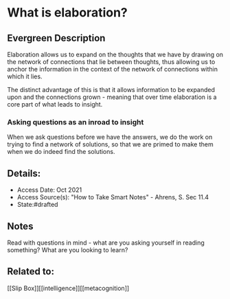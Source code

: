 # What is elaboration?
## Evergreen Description
Elaboration allows us to expand on the thoughts that we have by drawing on the network of connections that lie between thoughts, thus allowing us to anchor the information in the context of the network of connections within which it lies.

The distinct advantage of this is that it allows information to be expanded upon and the connections grown - meaning that over time elaboration is a core part of what leads to insight.

### Asking questions as an inroad to insight
When we ask questions before we have the answers, we do the work on trying to find a network of solutions, so that we are primed to make them when we do indeed find the solutions.

## Details:
- Access Date: Oct 2021
- Access Source(s): "How to Take Smart Notes" - Ahrens, S. Sec 11.4
- State:#drafted 

## Notes
Read with questions in mind - what are you asking yourself in reading something? What are you looking to learn?
## Related to: 
[[Slip Box]][[intelligence]][[metacognition]]